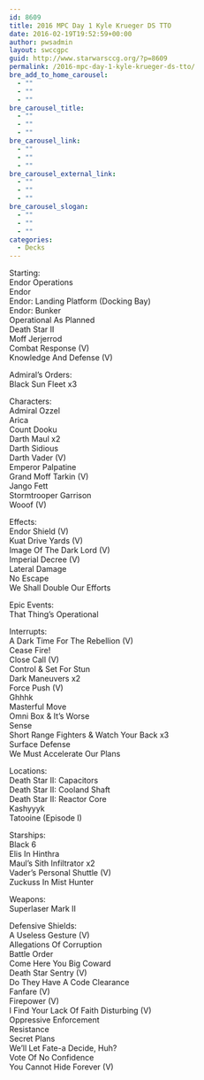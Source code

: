 ```yaml
---
id: 8609
title: 2016 MPC Day 1 Kyle Krueger DS TTO
date: 2016-02-19T19:52:59+00:00
author: pwsadmin
layout: swccgpc
guid: http://www.starwarsccg.org/?p=8609
permalink: /2016-mpc-day-1-kyle-krueger-ds-tto/
bre_add_to_home_carousel:
  - ""
  - ""
  - ""
bre_carousel_title:
  - ""
  - ""
  - ""
bre_carousel_link:
  - ""
  - ""
  - ""
bre_carousel_external_link:
  - ""
  - ""
  - ""
bre_carousel_slogan:
  - ""
  - ""
  - ""
categories:
  - Decks
---
```

Starting:  
Endor Operations  
Endor  
Endor: Landing Platform (Docking Bay)  
Endor: Bunker  
Operational As Planned  
Death Star II  
Moff Jerjerrod  
Combat Response (V)  
Knowledge And Defense (V)

Admiral&#8217;s Orders:  
Black Sun Fleet x3

Characters:  
Admiral Ozzel  
Arica  
Count Dooku  
Darth Maul x2  
Darth Sidious  
Darth Vader (V)  
Emperor Palpatine  
Grand Moff Tarkin (V)  
Jango Fett  
Stormtrooper Garrison  
Wooof (V)

Effects:  
Endor Shield (V)  
Kuat Drive Yards (V)  
Image Of The Dark Lord (V)  
Imperial Decree (V)  
Lateral Damage  
No Escape  
We Shall Double Our Efforts

Epic Events:  
That Thing&#8217;s Operational

Interrupts:  
A Dark Time For The Rebellion (V)  
Cease Fire!  
Close Call (V)  
Control & Set For Stun  
Dark Maneuvers x2  
Force Push (V)  
Ghhhk  
Masterful Move  
Omni Box & It&#8217;s Worse  
Sense  
Short Range Fighters & Watch Your Back x3  
Surface Defense  
We Must Accelerate Our Plans

Locations:  
Death Star II: Capacitors  
Death Star II: Cooland Shaft  
Death Star II: Reactor Core  
Kashyyyk  
Tatooine (Episode I)

Starships:  
Black 6  
Elis In Hinthra  
Maul&#8217;s Sith Infiltrator x2  
Vader&#8217;s Personal Shuttle (V)  
Zuckuss In Mist Hunter

Weapons:  
Superlaser Mark II

Defensive Shields:  
A Useless Gesture (V)  
Allegations Of Corruption  
Battle Order  
Come Here You Big Coward  
Death Star Sentry (V)  
Do They Have A Code Clearance  
Fanfare (V)  
Firepower (V)  
I Find Your Lack Of Faith Disturbing (V)  
Oppressive Enforcement  
Resistance  
Secret Plans  
We&#8217;ll Let Fate-a Decide, Huh?  
Vote Of No Confidence  
You Cannot Hide Forever (V)